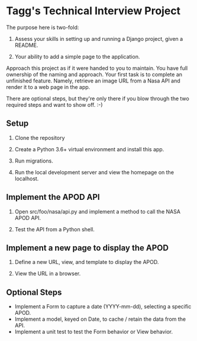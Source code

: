 # Tagg's Technical Interview Project

The purpose here is two-fold:

1) Assess your skills in setting up and running a Django project, given a README.

2) Your ability to add a simple page to the application.


Approach this project as if it were handed to you to maintain.  You have full ownership of
the naming and approach.  Your first task is to complete an unfinished feature.  Namely,
retrieve an image URL from a Nasa API and render it to a web page in the app.

There are optional steps, but they're only there if you blow through the two required
steps and want to show off.  :-)


## Setup

1) Clone the repository

2) Create a Python 3.6+ virtual environment and install this app.

3) Run migrations.

4) Run the local development server and view the homepage on the localhost.


## Implement the APOD API

1) Open src/foo/nasa/api.py and implement a method to call the NASA APOD API.

2) Test the API from a Python shell.


## Implement a new page to display the APOD

1) Define a new URL, view, and template to display the APOD.

2) View the URL in a browser.


## Optional Steps

 * Implement a Form to capture a date (YYYY-mm-dd), selecting a specific APOD.
 * Implement a model, keyed on Date, to cache / retain the data from the API.
 * Implement a unit test to test the Form behavior or View behavior.

